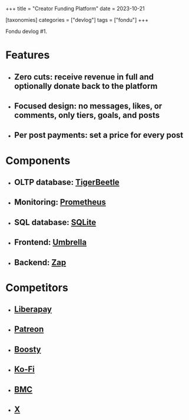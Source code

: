 +++
title = "Creator Funding Platform"
date = 2023-10-21

[taxonomies]
categories = ["devlog"]
tags = ["fondu"]
+++

Fondu devlog #1.

<!-- more -->

# **Features**

- ## Zero cuts: receive revenue in full and optionally donate back to the platform

- ## Focused design: no messages, likes, or comments, only tiers, goals, and posts

- ## Per post payments: set a price for every post

# **Components**

- ## OLTP database: [TigerBeetle](https://github.com/tigerbeetle/tigerbeetle)

- ## Monitoring: [Prometheus](https://github.com/vrischmann/zig-prometheus)

- ## SQL database: [SQLite](https://github.com/vrischmann/zig-sqlite)

- ## Frontend: [Umbrella](https://github.com/thi-ng/umbrella/tree/develop/packages/wasm-api)

- ## Backend: [Zap](https://github.com/zigzap/zap)

# **Competitors**

- ## [Liberapay](https://liberapay.com)

- ## [Patreon](https://patreon.com)

- ## [Boosty](https://boosty.to)

- ## [Ko-Fi](https://ko-fi.com)

- ## [BMC](https://www.buymeacoffee.com)

- ## [X](https://twitter.com)
